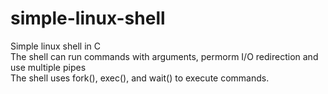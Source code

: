 # simple-linux-shell
Simple linux shell in C </br>
The shell can run commands with arguments, permorm I/O redirection and use multiple pipes </br>
The shell uses fork(), exec(), and wait() to execute commands.
